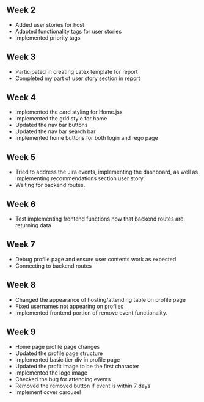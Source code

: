 ## Week 2

- Added user stories for host
- Adapted functionality tags for user stories
- Implemented priority tags

## Week 3

- Participated in creating Latex template for report
- Completed my part of user story section in report

## Week 4
- Implemented the card styling for Home.jsx
- Implemented the grid style for home
- Updated the nav bar buttons
- Updated the nav bar search bar
- Implemented home buttons for both login and rego page

## Week 5
- Tried to address the Jira events, implementing the dashboard, as well as implementing recommendations section user story.
- Waiting for backend routes.

## Week 6
- Test implementing frontend functions now that backend routes are returning data

## Week 7
- Debug profile page and ensure user contents work as expected
- Connecting to backend routes

## Week 8
- Changed the appearance of hosting/attending table on profile page 
- Fixed usernames not appearing on profiles
- Implemented frontend portion of remove event functionality. 

## Week 9
- Home page profile page changes 
- Updated the profile page structure
- Implemented basic tier div in profile page
- Updated the profit image to be the first character
- Implemented the logo image
- Checked the bug for attending events
- Removed the removed button if event is within 7 days
- Implement cover carousel
